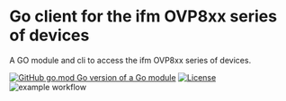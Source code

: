 # Go client for the ifm OVP8xx series of devices

A GO module and cli to access the ifm OVP8xx series of devices.

[![GitHub go.mod Go version of a Go module](https://img.shields.io/github/go-mod/go-version/gomods/athens.svg)](https://github.com/gomods/athens)
[![License](https://img.shields.io/badge/License-Apache_2.0-blue.svg)](https://opensource.org/licenses/Apache-2.0)
![example workflow](https://github.com/graugans/go-ovp8xx/actions/workflows/go.yml/badge.svg)
